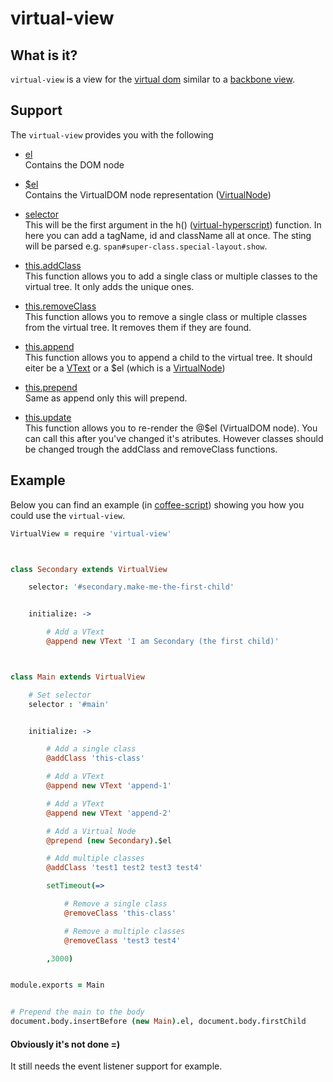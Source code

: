 # virtual-view



## What is it?

`virtual-view` is a view for the [virtual dom](https://github.com/Matt-Esch/virtual-dom) similar to a [backbone view](http://backbonejs.org/#View).



## Support

The `virtual-view` provides you with the following

- [el](https://github.com/hawkerboy7/virtual-view/blob/master/src/virtual-view.coffee#L48)<br>
	Contains the DOM node

- [$el](https://github.com/hawkerboy7/virtual-view/blob/master/src/virtual-view.coffee#L48)<br>
	Contains the VirtualDOM node representation ([VirtualNode](https://github.com/Matt-Esch/virtual-dom/blob/master/virtual-hyperscript/README.md))

- [selector](https://github.com/Matt-Esch/virtual-dom/blob/master/virtual-hyperscript/README.md)<br>
	This will be the first argument in the h() ([virtual-hyperscript](https://github.com/Matt-Esch/virtual-dom/blob/master/virtual-hyperscript/README.md)) function.
	In here you can add a tagName, id and className all at once.
	The sting will be parsed e.g. `span#super-class.special-layout.show`.

- [this.addClass](https://github.com/hawkerboy7/virtual-view/blob/master/src/virtual-view.coffee#L57)<br>
	This function allows you to add a single class or multiple classes to the virtual tree. It only adds the unique ones.

- [this.removeClass](https://github.com/hawkerboy7/virtual-view/blob/master/src/virtual-view.coffee#L78)<br>
	This function allows you to remove a single class or multiple classes from the virtual tree. It removes them if they are found.

- [this.append](https://github.com/hawkerboy7/virtual-view/blob/master/src/virtual-view.coffee#L108)<br>
	This function allows you to append a child to the virtual tree. It should eiter be a [VText](https://github.com/Matt-Esch/virtual-dom#example---creating-a-vtree-using-the-objects-directly) or a $el (which is a [VirtualNode](https://github.com/Matt-Esch/virtual-dom/blob/master/virtual-hyperscript/README.md))

- [this.prepend](https://github.com/hawkerboy7/virtual-view/blob/master/src/virtual-view.coffee#L117)<br>
	Same as append only this will prepend.

- [this.update](https://github.com/hawkerboy7/virtual-view/blob/master/src/virtual-view.coffee#L126)<br>
	This function allows you to re-render the @$el (VirtualDOM node). You can call this after you've changed it's atributes. However classes should be changed trough the addClass and removeClass functions.


## Example

Below you can find an example (in [coffee-script](https://github.com/jashkenas/coffeescript)) showing you how you could use the `virtual-view`.


```coffeescript
VirtualView = require 'virtual-view'



class Secondary extends VirtualView

	selector: '#secondary.make-me-the-first-child'


	initialize: ->

		# Add a VText
		@append new VText 'I am Secondary (the first child)'



class Main extends VirtualView

	# Set selector
	selector : '#main'


	initialize: ->

		# Add a single class
		@addClass 'this-class'

		# Add a VText
		@append new VText 'append-1'

		# Add a VText
		@append new VText 'append-2'

		# Add a Virtual Node
		@prepend (new Secondary).$el

		# Add multiple classes
		@addClass 'test1 test2 test3 test4'

		setTimeout(=>

			# Remove a single class
			@removeClass 'this-class'

			# Remove a multiple classes
			@removeClass 'test3 test4'

		,3000)


module.exports = Main


# Prepend the main to the body
document.body.insertBefore (new Main).el, document.body.firstChild
```



#### Obviously it's not done =)
It still needs the event listener support for example.